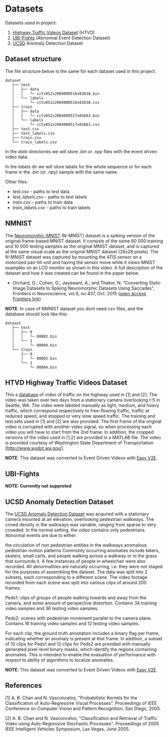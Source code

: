 # Datasets

Datasets used in project:

1. [Highway Traffic Videos Dataset](https://www.kaggle.com/datasets/aryashah2k/highway-traffic-videos-dataset) (HTVD)
2. [UBI-Fights](https://paperswithcode.com/dataset/ubi-fights) (Abnormal Event Detection Dataset)
3. [UCSD](http://www.svcl.ucsd.edu/projects/anomaly/dataset.htm) Anomaly Detection Dataset

## Dataset structure

The file structure below is the same for each dataset used in this project.

```
dataset
   ├── test
   │   ├── data
   │   │   └─ cctv052x2004080516x01638.bin
   │   └── labels
   │       └─ cctv052x2004080516x01638.csv
   ├── train
   │   ├── data
   │   │   └─ cctv052x2004080517x01663.bin
   │   └── labels
   │       └─ cctv052x2004080517x01663.csv
   ├── test.csv
   ├── test_labels.csv
   ├── train.csv
   └── train_labels.csv
```

In the *data* directories we will store *.bin* or *.npy* files with the event driven video data.

In the *labels* dir we will store labels for the whole sequence or for each frame in  the *.bin* (or *.npy*) sample with the same name.

Other files:

- *test.csv* - paths to test data
- *test_labels.csv* - paths to test labels
- *train.csv* - paths to train data
- *train_labels.csv* - paths to train labels

## NMNIST

The [Neuromorphic-MNIST](https://www.garrickorchard.com/datasets/n-mnist) (N-MNIST) dataset is a spiking version of the original frame-based MNIST dataset. It consists of the same 60 000 training and 10 000 testing samples as the original MNIST dataset, and is captured at the same visual scale as the original MNIST dataset (28x28 pixels). The N-MNIST dataset was captured by mounting the ATIS sensor on a motorized pan-tilt unit and having the sensor move while it views MNIST examples on an LCD monitor as shown in this video. A full description of the dataset and how it was created can be found in the paper below. 

- Orchard, G.; Cohen, G.; Jayawant, A.; and Thakor, N.  “Converting Static Image Datasets to Spiking Neuromorphic Datasets Using Saccades", Frontiers in Neuroscience, vol.9, no.437, Oct. 2015 ([open access Frontiers link](https://www.frontiersin.org/journals/neuroscience/articles/10.3389/fnins.2015.00437/full))

**NOTE**: In case of NMNIST dataset you dont need csv files, and the database should look like this:

```
dataset
   ├── test
   │   ├── 0
   │   │   └─ 00002.bin
   │   └── 1
   │       └─ 00004.bin
   └── train
       ├── 0
       │   └─ 00002.bin
       └── 1
           └─ 00004.bin
```

## HTVD Highway Traffic Videos Dataset

This a [database](https://www.kaggle.com/datasets/aryashah2k/highway-traffic-videos-dataset) of video of traffic on the highway used in [1] and [2]. The video was taken over two days from a stationary camera overlooking I-5 in
Seattle, WA. The video were labeled manually as light, medium, and heavy
traffic, which correspond respectively to free-flowing traffic, traffic at
reduced speed, and stopped or very slow speed traffic. The training and test
sets used in [1] and [2] are also provided. The first frame of the original
video is corrupted with another video signal, so when processing each video
you will have to start from the 2nd frame. In addition, the cropped versions
of the video used in [1,2] are provided in a MATLAB file. The video is
provided courtesy of Washington State Department of Transportation
[http://www.wsdot.wa.gov/].

**NOTE**: This dataset was converted to Event Driven Videos with [Easy V2E](https://github.com/Piotr45/easy-v2e).

## UBI-Fights

**NOTE: Currently not supproted**

## UCSD Anomaly Detection Dataset

The [UCSD Anomaly Detection Dataset](http://www.svcl.ucsd.edu/projects/anomaly/dataset.htm) was acquired with a stationary camera mounted at an elevation, overlooking pedestrian walkways. The crowd density in the walkways was variable, ranging from sparse to very crowded. In the normal setting, the video contains only pedestrians. Abnormal events are due to either:

the circulation of non pedestrian entities in the walkways
anomalous pedestrian motion patterns
Commonly occurring anomalies include bikers, skaters, small carts, and people walking across a walkway or in the grass that surrounds it. A few instances of people in wheelchair were also recorded. All abnormalities are naturally occurring, i.e. they were not staged for the purposes of assembling the dataset. The data was split into 2 subsets, each corresponding to a different scene. The video footage recorded from each scene was split into various clips of around 200 frames.

Peds1: clips of groups of people walking towards and away from the camera, and some amount of perspective distortion. Contains 34 training video samples and 36 testing video samples.

Peds2: scenes with pedestrian movement parallel to the camera plane. Contains 16 training video samples and 12 testing video samples.

For each clip, the ground truth annotation includes a binary flag per frame, indicating whether an anomaly is present at that frame. In addition, a subset of 10 clips for Peds1 and 12 clips for Peds2 are provided with manually generated pixel-level binary masks, which identify the regions containing anomalies. This is intended to enable the evaluation of performance with respect to ability of algorithms to localize anomalies.

**NOTE**: This dataset was converted to Event Driven Videos with [Easy V2E](https://github.com/Piotr45/easy-v2e).

## References

[1] A. B. Chan and N. Vasconcelos, "Probabilistic Kernels for the Classification
of Auto-Regressive Visual Processes". Proceedings of IEEE Conference on
Computer Vision and Pattern Recognition, San Diego, 2005.

[2] A. B. Chan and N. Vasconcelos, "Classification and Retrieval of Traffic
Video using Auto-Regressive Stochastic Processes". Proceedings of 2005
IEEE Intelligent Vehicles Symposium, Las Vegas, June 2005.